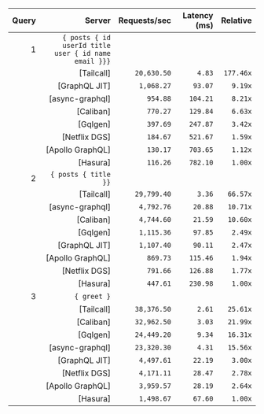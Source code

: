 <!-- PERFORMANCE_RESULTS_START -->

| Query | Server | Requests/sec | Latency (ms) | Relative |
|-------:|--------:|--------------:|--------------:|---------:|
| 1 | `{ posts { id userId title user { id name email }}}` |
|| [Tailcall] | `20,630.50` | `4.83` | `177.46x` |
|| [GraphQL JIT] | `1,068.27` | `93.07` | `9.19x` |
|| [async-graphql] | `954.88` | `104.21` | `8.21x` |
|| [Caliban] | `770.27` | `129.84` | `6.63x` |
|| [Gqlgen] | `397.69` | `247.87` | `3.42x` |
|| [Netflix DGS] | `184.67` | `521.67` | `1.59x` |
|| [Apollo GraphQL] | `130.17` | `703.65` | `1.12x` |
|| [Hasura] | `116.26` | `782.10` | `1.00x` |
| 2 | `{ posts { title }}` |
|| [Tailcall] | `29,799.40` | `3.36` | `66.57x` |
|| [async-graphql] | `4,792.76` | `20.88` | `10.71x` |
|| [Caliban] | `4,744.60` | `21.59` | `10.60x` |
|| [Gqlgen] | `1,115.36` | `97.85` | `2.49x` |
|| [GraphQL JIT] | `1,107.40` | `90.11` | `2.47x` |
|| [Apollo GraphQL] | `869.73` | `115.46` | `1.94x` |
|| [Netflix DGS] | `791.66` | `126.88` | `1.77x` |
|| [Hasura] | `447.61` | `230.98` | `1.00x` |
| 3 | `{ greet }` |
|| [Tailcall] | `38,376.50` | `2.61` | `25.61x` |
|| [Caliban] | `32,962.50` | `3.03` | `21.99x` |
|| [Gqlgen] | `24,449.20` | `9.34` | `16.31x` |
|| [async-graphql] | `23,320.30` | `4.31` | `15.56x` |
|| [GraphQL JIT] | `4,497.61` | `22.19` | `3.00x` |
|| [Netflix DGS] | `4,171.11` | `28.47` | `2.78x` |
|| [Apollo GraphQL] | `3,959.57` | `28.19` | `2.64x` |
|| [Hasura] | `1,498.67` | `67.60` | `1.00x` |

<!-- PERFORMANCE_RESULTS_END -->
